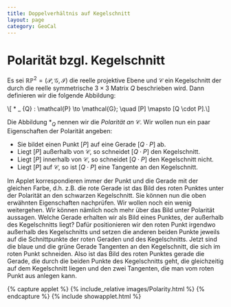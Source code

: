 ```yaml
---
title: Doppelverhältnis auf Kegelschnitt
layout: page
category: GeoCal
---
```


# Polarität bzgl. Kegelschnitt
Es sei $\mathbb{RP}^2 = (\mathcal{P},\mathcal{G},\mathcal{I})$ die reelle projektive Ebene und $\mathcal{C}$ ein Kegelschnitt der durch die reelle symmetrische $3{\times}3$ Matrix $Q$ beschrieben wird. Dann definieren wir die folgende Abbildung:

\\[ * _ {Q} : \mathcal{P} \to \mathcal{G}; \quad [P] \mapsto [Q \cdot P].\\]

Die Abbildung $* _ {Q}$ nennen wir die *Polarität an* $\mathcal{C}$. Wir wollen nun ein paar Eigenschaften der Polarität angeben:
   * Sie bildet einen Punkt $[P]$ auf eine Gerade $[Q \cdot P]$ ab.
   * Liegt $[P]$ außerhalb von $\mathcal{C}$, so schneidet $[Q \cdot P]$ den Kegelschnitt.
   * Liegt $[P]$ innerhalb von $\mathcal{C}$, so schneidet $[Q \cdot P]$ den Kegelschnitt nicht.
   * Liegt $[P]$ auf $\mathcal{C}$, so ist $[Q \cdot P]$ eine Tangente an den Kegelschnitt.  
   
Im Applet korrespondieren immer der Punkt und die Gerade mit der gleichen Farbe, d.h. z.B. die rote Gerade ist das Bild des roten Punktes unter der Polarität an den schwarzen Kegelschnitt. Sie können nun die oben erwähnten Eigenschaften nachprüfen. Wir wollen noch ein wenig weitergehen. Wir können nämlich noch mehr über das Bild unter Polarität aussagen. Welche Gerade erhalten wir als Bild eines Punktes, der außerhalb des Kegelschnitts liegt? Dafür positionieren wir den roten Punkt irgendwo außerhalb des Kegelschnitts und setzen die anderen beiden Punkte jeweils auf die Schnittpunkte der roten Geraden und des Kegelschnitts. Jetzt sind die blaue und die grüne Gerade Tangenten an den Kegelschnitt, die sich im roten Punkt schneiden. Also ist das Bild des roten Punktes gerade die Gerade, die durch die beiden Punkte des Kegelschnitts geht, die gleichzeitig auf dem Kegelschnitt liegen und den zwei Tangenten, die man vom roten Punkt aus anlegen kann.



{% capture applet %} {% include_relative images/Polarity.html %} {% endcapture %}
{% include showapplet.html %}
